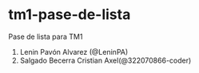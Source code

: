 # tm1-pase-de-lista
Pase de lista para TM1

1. Lenin Pavón Alvarez (@LeninPA)
2. Salgado Becerra Cristian Axel(@322070866-coder)
